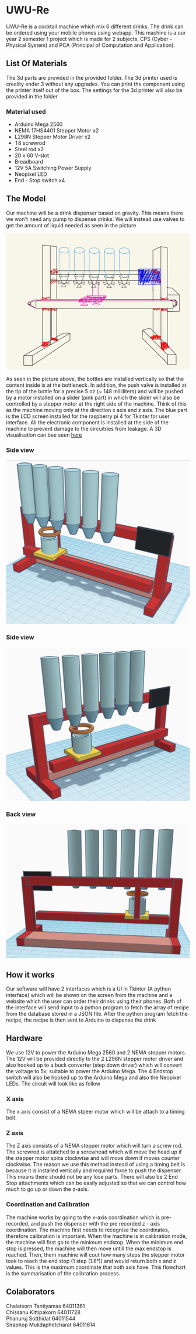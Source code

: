 # UWU-Re  
UWU-Re is a cocktail machine which mix 6 different drinks. The drink can be ordered using your mobile phones using webapp. This machine is a our year 2 semester 1 project which is made for 2 subjects, CPS (Cyber - Physical System) and PCA (Principal of Computation and Application).
## List Of Materials
The 3d parts are provided in the provided folder. The 3d printer used is creality ender 3 without any upgrades. You can print the component using the printer itself out of the box. The settings for the 3d printer will also be provided in the folder
### Material used
- Arduino Mega 2560
- NEMA 17HS4401 Stepper Motor x2
- L298N Stepper Motor Driver x2
- T8 screwrod
- Steel rod x2
- 20 x 60 V-slot
- Breadboard
- 12V 5A Switching Power Supply
- Neopixel LED 
- End - Stop switch x4
## The Model
Our machine will be a drink dispenser based on gravity. This means there we won't need any pump to dispense drinks. We will instead use valves to get the amount of liquid needed as seen in the picture

![alt text](https://github.com/Chissanu/UWU-Re/blob/main/pictures/machine_sketch.jpg)

As seen in the picture above, the bottles are installed vertically so that the content inside is at the bottleneck. In addition, the push valve is installed at the tip of the bottle for a precise 5 oz (~ 148 milliliters) and will be pushed by a motor installed on a slider (pink part) in which the slider will also be controlled by a stepper motor at the right side of the machine. Think of this as the machine moving only at the direction x axis and z axis. The blue part is the LCD screen installed for the raspberry pi 4 for Tkinter for user interface. All the electronic component is installed at the side of the machine to prevent damage to the circuitries from leakage. A 3D visualisation can bee seen [here](https://www.tinkercad.com/things/1XuOXg0HMAo?sharecode=GJE946JQ6UPPvVI4ZD06l16DsZAhe3jpPH0mlR12uSo)

### Side view
![alt text](https://github.com/Chissanu/UWU-Re/blob/main/pictures/3d1.png)

### Side view
![alt text](https://github.com/Chissanu/UWU-Re/blob/main/pictures/3d2.png)

### Back view
![alt text](https://github.com/Chissanu/UWU-Re/blob/main/pictures/3d3.png)

## How it works
Our software will have 2 interfaces which is a UI in Tkinter (A python interface) which will be shown on the screen from the machine and a website which the user can order their drinks using their phones. Both of the interface will send input to a python program to fetch the array of recipe from the database stored in a JSON file. After the python program fetch the recipe, the recipe is then sent to Arduino to dispense the drink

## Hardware
We use 12V to power the Arduino Mega 2560 and 2 NEMA stepper motors. The 12V will be provided directly to the 2 L298N stepper motor driver and also hooked up to a buck converter (step down driver) which will convert the voltage to 5v, suitable to power the Arduino Mega. The 4 Endstop switch will also be hooked up to the Arduino Mega and also the Neopixel LEDs. The circuit will look like as follow


### X axis
The x axis consist of a NEMA stpeer motor which will be attach to a timing belt. 

### Z axis
The Z axis consists of a NEMA stepper motor which will turn a screw rod. The screwrod is attatched to a screwhead which will move the head up if the stepper motor spins clockwise and will move down if moves counter clockwise. The reason we use this method instead of using a timing belt is because it is installed vertically and required force to push the dispenser. This means there should not be any lose parts. There will also be 2 End Stop attachments which can be easily adjusted so that we can control how much to go up or down the z-axis.

### Coordination and Calibration
The machine works by going to the x-axis coordination which is pre-recorded, and push the dispenser with the pre recorded z - axis coordination. The machine first needs to recognise the coordinates, therefore calibration is important. When the machine is in calibration mode, the machine will first go to the minimum endstop. When the minimum end stop is pressed, the machine will then move untill the max endstop is reached. Then, them machine will cout how many steps the stepper motor took to reach the end stop (1 step (1.8°)) and would return both x and z values. This is the maximum coordinate that both axis have. This flowchart is the summarisation of the calibration process.

## Colaborators    
Chalatsorn Tantiyamas 64011361  
Chissanu Kittipakorn 64011728  
Phanuruj Sotthidat 64011544  
Siraphop Mukdaphetcharat 64011614  

